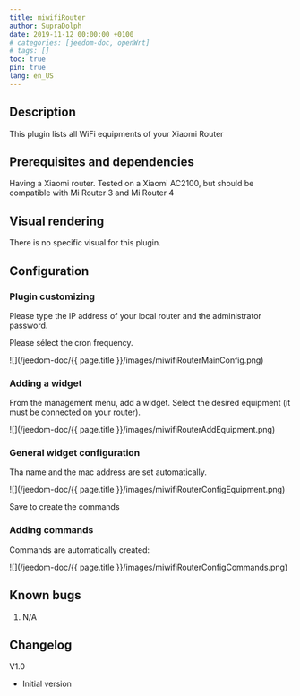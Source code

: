 ```yaml
---
title: miwifiRouter
author: SupraDolph
date: 2019-11-12 00:00:00 +0100
# categories: [jeedom-doc, openWrt]
# tags: []
toc: true
pin: true
lang: en_US
---
```


## Description

This plugin lists all WiFi equipments of your Xiaomi Router

## Prerequisites and dependencies

Having a Xiaomi router. Tested on a Xiaomi AC2100, but should be compatible with Mi Router 3 and Mi Router 4

## Visual rendering

There is no specific visual for this plugin.

## Configuration

### Plugin customizing

Please type the IP address of your local router and the administrator password.

Please sélect the cron frequency.

![](/jeedom-doc/{{ page.title }}/images/miwifiRouterMainConfig.png)

### Adding a widget

From the management menu, add a widget. Select the desired equipment (it must be connected on your router).

![](/jeedom-doc/{{ page.title }}/images/miwifiRouterAddEquipment.png)

### General widget configuration

Tha name and the mac address are set automatically.

![](/jeedom-doc/{{ page.title }}/images/miwifiRouterConfigEquipment.png)

Save to create the commands

### Adding commands

Commands are automatically created:

![](/jeedom-doc/{{ page.title }}/images/miwifiRouterConfigCommands.png)

## Known bugs

1.  N/A

## Changelog

V1.0

*   Initial version
